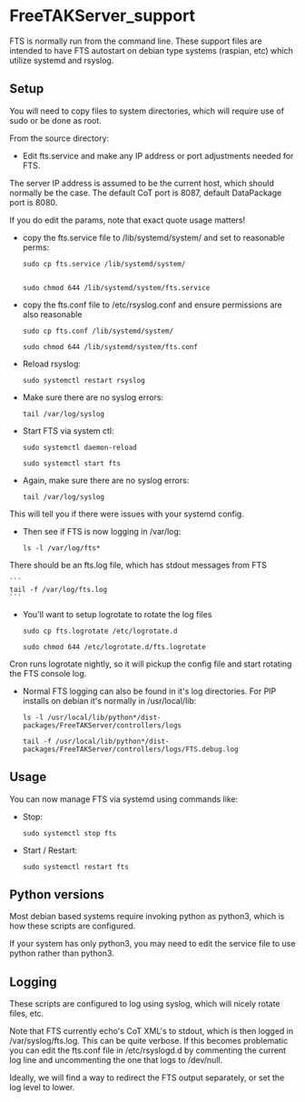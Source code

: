 # FreeTAKServer_support

FTS is normally run from the command line. These support files are intended to have FTS autostart on debian type systems (raspian, etc) which utilize systemd and rsyslog.



## Setup

You will need to copy files to system directories, which will require use of sudo or be done as root. 

From the source directory:

- Edit fts.service and make any IP address or port adjustments needed for FTS. 

The server IP address is assumed to be the current host, which should normally be the case. 
The default CoT port is 8087, default DataPackage port is 8080. 

If you do edit the params, note that exact quote usage matters! 

- copy the fts.service file to /lib/systemd/system/ and set to reasonable perms:

    ```
    sudo cp fts.service /lib/systemd/system/


    sudo chmod 644 /lib/systemd/system/fts.service
    ```
- copy the fts.conf file to /etc/rsyslog.conf and ensure permissions are also reasonable
    ```
    sudo cp fts.conf /lib/systemd/system/

    sudo chmod 644 /lib/systemd/system/fts.conf
    ```

- Reload rsyslog:  
    ```
    sudo systemctl restart rsyslog
    ```

- Make sure there are no syslog errors:
    ```
    tail /var/log/syslog
    ```

- Start FTS via system ctl:

    ```
    sudo systemctl daemon-reload 

    sudo systemctl start fts
    ```

- Again, make sure there are no syslog errors:

    ```
    tail /var/log/syslog
    ```

This will tell you if there were issues with your systemd config. 

- Then see if FTS is now logging in /var/log:

    ```
    ls -l /var/log/fts*
    ```

There should be an fts.log file, which has stdout messages from FTS

    ```
    tail -f /var/log/fts.log
    ```

- You'll want to setup logrotate to rotate the log files
    ```
    sudo cp fts.logrotate /etc/logrotate.d

    sudo chmod 644 /etc/logrotate.d/fts.logrotate
    ```

Cron runs logrotate nightly, so it will pickup the config file and start rotating the FTS console log. 

- Normal FTS logging can also be found in it's log directories. For PIP installs on debian it's normally in /usr/local/lib:

    ```
    ls -l /usr/local/lib/python*/dist-packages/FreeTAKServer/controllers/logs

    tail -f /usr/local/lib/python*/dist-packages/FreeTAKServer/controllers/logs/FTS.debug.log
    ```

## Usage
You can now manage FTS via systemd using commands like:
- Stop:
    ```
    sudo systemctl stop fts
    ```

- Start / Restart:
    ```
    sudo systemctl restart fts
    ```

## Python versions
Most debian based systems require invoking python as python3, which is how these scripts are configured. 

If your system has only python3, you may need to edit the service file to use python rather than python3. 

## Logging

These scripts are configured to log using syslog, which will nicely rotate files, etc. 

Note that FTS currently echo's CoT XML's to stdout, which is then logged in /var/syslog/fts.log. This 
can be quite verbose. If this becomes problematic you can edit the fts.conf file in /etc/rsyslogd.d
by commenting the current log line and uncommenting the one that logs to /dev/null. 

Ideally, we will find a way to redirect the FTS output separately, or set the log level to lower. 
